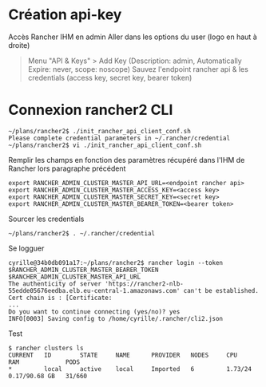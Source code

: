 # Création api-key

Accès Rancher IHM en admin
Aller dans les options du user (logo en haut à droite)
> Menu "API & Keys" > Add Key (Description: admin, Automatically Expire: never, scope: noscope)
> Sauvez l'endpoint rancher api & les credentials (access key, secret key, bearer token)

# Connexion rancher2 CLI

```
~/plans/rancher2$ ./init_rancher_api_client_conf.sh
Please complete credential parameters in ~/.rancher/credential
~/plans/rancher2$ vi ./init_rancher_api_client_conf.sh
```

Remplir les champs en fonction des paramètres récupéré dans l'IHM de Rancher lors paragraphe précédent
```
export RANCHER_ADMIN_CLUSTER_MASTER_API_URL=<endpoint rancher api>
export RANCHER_ADMIN_CLUSTER_MASTER_ACCESS_KEY=<access key>
export RANCHER_ADMIN_CLUSTER_MASTER_SECRET_KEY=<secret key>
export RANCHER_ADMIN_CLUSTER_MASTER_BEARER_TOKEN=<bearer token>
```

Sourcer les credentials
```
~/plans/rancher2$ . ~/.rancher/credential
```

Se logguer
```
cyrille@34b0db091a17:~/plans/rancher2$ rancher login --token $RANCHER_ADMIN_CLUSTER_MASTER_BEARER_TOKEN $RANCHER_ADMIN_CLUSTER_MASTER_API_URL
The authenticity of server 'https://rancher2-nlb-55edde05676eedba.elb.eu-central-1.amazonaws.com' can't be established.
Cert chain is : [Certificate:
...
Do you want to continue connecting (yes/no)? yes
INFO[0003] Saving config to /home/cyrille/.rancher/cli2.json
```

Test
```
$ rancher clusters ls    
CURRENT   ID        STATE     NAME      PROVIDER   NODES     CPU       RAM             PODS
*         local     active    local     Imported   6         1.73/24   0.17/90.68 GB   31/660
```


